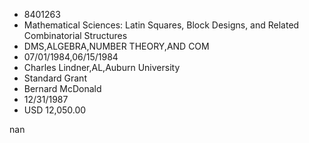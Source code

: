 
* 8401263
* Mathematical Sciences: Latin Squares, Block Designs, and Related Combinatorial Structures
* DMS,ALGEBRA,NUMBER THEORY,AND COM
* 07/01/1984,06/15/1984
* Charles Lindner,AL,Auburn University
* Standard Grant
* Bernard McDonald
* 12/31/1987
* USD 12,050.00

nan
